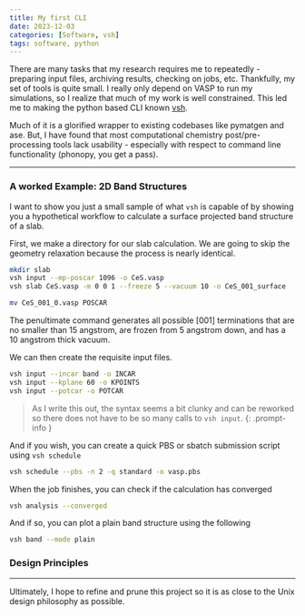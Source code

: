 ```yaml
---
title: My first CLI
date: 2023-12-03
categories: [Software, vsh]
tags: software, python 
---
```



There are many tasks that my research requires me to repeatedly - preparing input files, archiving results, checking on jobs, etc. Thankfully, my set of tools is quite small. I really only depend on VASP to run my simulations, so I realize that much of my work is well constrained. This led me to making the python based CLI known [vsh](https://github.com/wladerer/vsh). 

Much of it is a glorified wrapper to existing codebases like pymatgen and ase. But, I have found that most computational chemistry post/pre-processing tools lack usability - especially with respect to command line functionality (phonopy, you get a pass). 

___

### A worked Example: 2D Band Structures

I want to show you just a small sample of what `vsh` is capable of by showing you a hypothetical workflow to calculate a surface projected band structure of a slab.

First, we make a directory for our slab calculation. We are going to skip the geometry relaxation because the process is nearly identical. 

```bash
mkdir slab
vsh input --mp-poscar 1096 -o CeS.vasp
vsh slab CeS.vasp -m 0 0 1 --freeze 5 --vacuum 10 -o CeS_001_surface 

mv CeS_001_0.vasp POSCAR
```

The penultimate command generates all possible $[001]$ terminations that are no smaller than 15 angstrom, are frozen from 5 angstrom down, and has a 10 angstrom thick vacuum. 

We can then create the requisite input files. 

```bash
vsh input --incar band -o INCAR
vsh input --kplane 60 -o KPOINTS
vsh input --potcar -o POTCAR
```
>  As I write this out, the syntax seems a bit clunky and can be reworked so there does not have to be so many calls to `vsh input`. 
{: .prompt-info }

And if you wish, you can create a quick PBS or sbatch submission script using `vsh schedule`

```bash
vsh schedule --pbs -n 2 -q standard -o vasp.pbs
```

When the job finishes, you can check if the calculation has converged

```bash
vsh analysis --converged
```

And if so, you can plot a plain band structure using the following

```bash
vsh band --mode plain
```


### Design Principles
___

Ultimately, I hope to refine and prune this project so it is as close to the Unix design philosophy as possible. 

